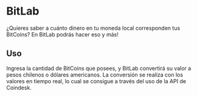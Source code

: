 # BitLab
¿Quieres saber a cuánto dinero en tu moneda local corresponden tus BitCoins? En BitLab podrás hacer eso y más!

## Uso
Ingresa la cantidad de BitCoins que posees, y BitLab convertirá su valor a pesos chilenos o dólares americanos. La conversión se realiza con los valores en tiempo real, lo cual se consigue a través del uso de la API de Coindesk.
